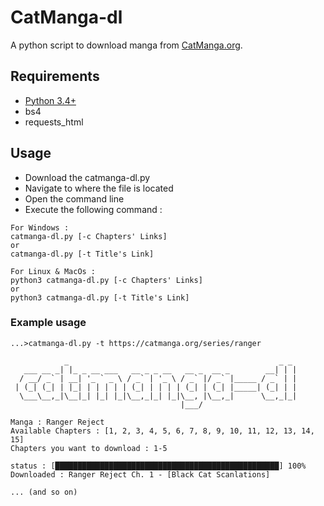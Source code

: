 # CatManga-dl
A python script to download manga from [CatManga.org](https://catmanga.org/).

## Requirements
  * [Python 3.4+](https://www.python.org/downloads/)
  * bs4
  * requests_html

## Usage
* Download the catmanga-dl.py 
* Navigate to where the file is located
* Open the command line 
* Execute the following command :
```
For Windows : 
catmanga-dl.py [-c Chapters' Links] 
or
catmanga-dl.py [-t Title's Link]
```

```
For Linux & MacOs :
python3 catmanga-dl.py [-c Chapters' Links] 
or 
python3 catmanga-dl.py [-t Title's Link] 
```


### Example usage
```
...>catmanga-dl.py -t https://catmanga.org/series/ranger

            _                                               _ _
   ___ __ _| |_ _ __ ___   __ _ _ __   __ _  __ _        __| | |
  / __/ _` | __| '_ ` _ \ / _` | '_ \ / _` |/ _` |_____ / _` | |
 | (_| (_| | |_| | | | | | (_| | | | | (_| | (_| |_____| (_| | |
  \___\__,_|\__|_| |_| |_|\__,_|_| |_|\__, |\__,_|      \__,_|_|
                                      |___/

Manga : Ranger Reject
Available Chapters : [1, 2, 3, 4, 5, 6, 7, 8, 9, 10, 11, 12, 13, 14, 15]
Chapters you want to download : 1-5

status : [██████████████████████████████████████████████████] 100%
Downloaded : Ranger Reject Ch. 1 - [Black Cat Scanlations]

... (and so on)
```
